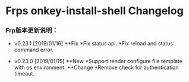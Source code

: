 Frps onkey-install-shell Changelog
==================================
### Frp版本更新说明：

* v0.23.1 [2019/01/16]
 **Fix
  *Fix status api.
  *Fix reload and status command error.

* v0.23.0 [2019/01/15]
 **New
  *Support render configure file template with os environment.
 **Change
  *Remove check for authentication timeout.
